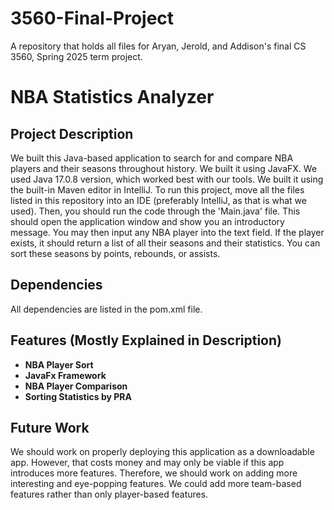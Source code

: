 # 3560-Final-Project
A repository that holds all files for Aryan, Jerold, and Addison's final CS 3560, Spring 2025 term project.
# NBA Statistics Analyzer

## Project Description
We built this Java-based application to search for and compare NBA players and their seasons throughout history. We built it using JavaFX. We used Java 17.0.8 version, which worked best with our tools. We built it using the built-in Maven editor in IntelliJ. To run this project, move all the files listed in this repository into an IDE (preferably IntelliJ, as that is what we used). Then, you should run the code through the 'Main.java' file. This should open the application window and show you an introductory message. You may then input any NBA player into the text field. If the player exists, it should return a list of all their seasons and their statistics. You can sort these seasons by points, rebounds, or assists.

## Dependencies
All dependencies are listed in the pom.xml file.

## Features (Mostly Explained in Description)
- **NBA Player Sort**
- **JavaFx Framework**
- **NBA Player Comparison**
- **Sorting Statistics by PRA**

## Future Work
We should work on properly deploying this application as a downloadable app. However, that costs money and may only be viable if this app introduces more features. Therefore, we should work on adding more interesting and eye-popping features. We could add more team-based features rather than only player-based features.
